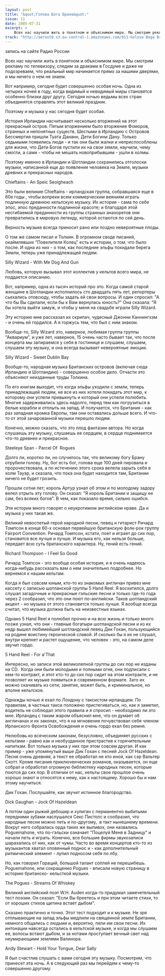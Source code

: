 ```yaml
---
layout: post
title: "&quot;Голова Бога Брана&quot;"
issue: 11
date: 2005-07-31
excerpt: >
    Всех нас научили жить в понятном и объяснимом мире. Мы смотрим рекламу по телевизору, следим за драками в Госдуме и даже не подозреваем, что реальный мир начинается прямо за нашими дверями, и мы ничего о нем не знаем.
track: "http://aerost8.s3.eu-central-1.amazonaws.com/011-Golova Boga Brana.mp3"
---
```


запись на сайте Радио России

Всех нас научили жить в понятном и объяснимом мире. Мы смотрим рекламу по телевизору, следим за драками в Госдуме и даже не подозреваем, что реальный мир начинается прямо за нашими дверями, и мы ничего о нем не знаем.

Вот например, сегодня будет совершенно особая ночь. Одна из четырех ночей в году, когда видимый и невидимый миры становятся особенно близки друг другу. Сегодня ночью ведьмы всех стран объединятся справлять этот великий праздник.

Поэтому и музыка у нас сегодня будет особая.

История Ирландии насчитывает несколько вторжений на этот прекрасный остров. Пятым вторжением было вторжение Фоморов, странных и непонятных существ. Шестыми в Ирландию с Островов Бессмертия пришли Туата Дананн, Дети Богини Дану. Только седьмыми появились люди - и так они были жалки и неприспособлены для жизни, что Дети Богов пустили их на свои земли, научили, чему смогли, а сами - чтобы не мешать новоприбывшим - ушли в холмы.

Поэтому именно в Ирландии и Шотландии сохранились отголоски музыки, написанной еще до появления человека на Земле, музыки древних и прекрасных народов.

Chieftains - An Speic Seoigheach

Это были великие Chieftains - ирландская группа, собравшаяся еще в 60е годы , чтобы вопреки всем коммерческим веяниям играть подлинную древнюю кельтскую музыку. Их история - сама по себе эпос, эпос преданности подлинной красоте; и благодаря этой несгибаемой преданности из группы странных анахоретов они превратились в мировую легенду, которой остаются по сей день.

Верность музыке всегда приносит рано или поздно невероятные плоды.

О том же самом писал и Толкин. В огромном своде писаний, окаймлявших "Повелителя Колец" есть и истории, о том, что было после. И одна из них - о том, как последние эльфы покидали берега Земли, теперь уже принадлежащей людям.

Silly Wizard - With Me Dog And Gun

Любовь, которую вызывал этот коллектив у кельтов всего мира, не поддается описанию.

Вот, например, одна из тысяч историй про это. Когда самой старой женщине в Шотландии исполнилось сто двадцать пять лет, репортеры сьехались отовсюду, чтобы задать ей свои вопросы. И один спросил: "А что бы Вы сделали, если бы к Вам вернулась юность?" Она сказала: "Я бы хотела выйти замуж, и чтобы у меня на свадьбе играли Silly Wizard.

Эту историю мне рассказал их скрипач, чудесный Джонни Каннингхэм - и очень ей гордился. А я горжусь тем, что был с ним знаком.

Вообще-то, Silly Wizard это, наверное, любимая группа группы "Аквариум", и уже лет, наверное, 15 очень часто бывает так, что после концерта мы запираемся у себя в гостинице и слушаем, слушаем, слушаем эту музыку, и она всегда вызывает невероятные эмоции.

Silly Wizard - Sweet Dublin Bay

Вообще-то, народная музыка Британских островов (включая сюда Ирландию и Шотландию) - совершенно особое дело. Отчасти это объясняют неизданные труды Толкина.

По его книгам выходит, что когда эльфы уходили с земли, теперь принадлежащей людям, не все из них хотели покидать этот мир, к которому они успели привыкнуть и который они успели полюбить. Многие задерживались здесь надолго, перед тем как погрузиться в белые корабли и отплыть на запад. И получается, что Британия - как раз западная кромка Европы, там они оставались дольше всего. И что-то от этой зачарованной музыки перешло людям.

Конечно, можно сказать, что это плод фантазии автора. Но когда слушаешь эту музыку, слушаешь ее сердцем, в сердце поднимается что-то древнее и прекрасное.

Steeleye Span - Parcel Of  Rogues

Долго ли, коротко ли, но случилось так, что великому богу Брану отрубили голову. Ну, бог есть бог, голова еще 100 дней пировала и пророчествовала, а по истечению этого срока велела зарыть себя в холм Тауэр, и сказала, что пока она будет находится там, Британии ничего не будет грозить.

Прошли сотни лет; король Артур узнал об этом и по молодому задору велел отрыть эту голову. Он сказал: "Я король Британии и защищу ее сам, без всяких богов". В чем, как показало время, сильно ошибся.

Эти истории много говорят о неукротимом английском нраве. Да и музыка у них такая же.

Великий невоспетый герой народной песни, певец и гитарист Ричард Томпсон в конце 60-х основал первейшую британскую фолк-рок группу Fairport Convention. Ричард Томпсон, кстати, поет и играет до сих пор, становится все лучше и лучше. И музыка его, как нельзя больше, передает всю суть британского характера. Ну, гений есть гений.

Richard Thompson - I Feel So Good

Ричард Томпсон - это вообще особая история, и я очень надеюсь когда-нибудь рассказать вам о нем значительно подробнее. Но вернемся к нашим кельтам.

Когда я был совсем юным, кто-то из знакомых англичан привез мне кассету с записью шотланской группы 5 Hand Reel. Я восхитился, долго слушал загадочные и прекрасные гэльские песни и только где-то года через 2 сообразил, что это они поют по-английски. Таков шотландский акцент - но музыка от этого становится только лучше. Я вообще всегда считал, что музыка должна быть на неизвестных языках.

Однако 5 Hand Reel я полюбил прочно и на всю жизнь и только много позже узнал, что они - главные богатыри шотландской песни и из их недр вышел любимейший шотландский певец Дик Гохан, пользующийся на родине воистину героической славой. И сколько бы я их не слушал, внутри крепнет и растет ощущение, что человек - это, на самом деле звучит гордо.

5 Hand Reel - For a'That

Интересно, но записи этой великолепной группы до сих пор не изданы на CD.  Когда они были молодыми и полными огня, они подписали с кем-то контракт, и этот кто-то до сих пор сидит на этом контракте, и не позволяет их музыке появиться в современном формате. Зато их можно скачивать из сети; занятие, может быть, и криминальное, но вполне кельтское.

Однажды ночью я ехал по Лондону с таксистом-ирландцем. По правилам, в частных такси положено пристегиваться, но, как я заметил, водитель не соблюдал этого правила и я спросил - необходимо ли это мне. Ирландец с таким жаром объяснил мне, что он думает об англичанах и их законах, что я на мгновение почувствовал себя членом Ирланского Фронта Освобождения и очень гордо ехал без ремня.

Нелюбовь ко всяческим законам, безусловно, объединяет русских с кельтами - равно как и необузданное пристрастие к горячительным напиткам. Вот только музыка у них при этом совсем другая. И как пример - уже упомянутый выше Дик Гохан с песней Jock Of Hazeldean. Песня очень древняя, а текст ее обработал не кто иной, как сэр Вальтер Скотт. Кроме писания приключенческих романов, оказывается, он еще собрал и обработал огромную библиотеку народных песен, которые поются до сих пор. В отличии от нас, кельты свое прошлое очень хорошо знают и относятся к нему, как к настоящему. Хорошо бы и нам этому научиться.

Дик Гохан. Послушайте, как звучит истинное благородство.

Dick Gaughan - Jock Of Hazeldean

А потом один рыжий дебошир и хулиган с перманентно выбитыми передними зубами наслушался Секс Пистолс и сообразил, что народные песни можно петь и по-другому,  в такт нынешнему времени. Вокруг него собралась орда таких же выпивох, они назвались Poguemahone, что по-гэльски означает "Поцелуй Меня в Задницу" и начали петь и играть. Конечно, все большие фирмы звукозаписи шарахались от них, как от чумы. Часто во время концертов кто-то из музыкантов хватал оловянный поднос и - как дополнительный ритмический элемент - лупил подносом себя по лбу.

Но, как говорил Гораций, большой талант соплей не перешибешь. Poguemahone, или сокращенно Pogues - вписали новую страницу в историю британско- кельсткой музыки.

The Pogues - Streams Of Whiskey

Великий английский поэт W.H. Auden когда-то придумал замечетельный тест поэзии. Он сказал: "Если Вы бреетесь и при этом читаете стихи, то от хороших стихов щетина встает дыбом".

Сказано практично и точно. Этот тест подходит и к музыке. Не зря отплывающие на запад эльфы медлили на священной земле Британии, немного общались с людьми и, вероятно, пели им свои песни. Их интонации навсегда остались в кельтской музыке, и когда мы слушаем ее, волосы встают дыбом, и за нотами проступает вечный свет над неумирающими землями Валинора.

Andy Stewart - Hold Your Tongue, Dear Sally

Я был счастлив слушать с вами сегодня эту музыку. Посмотрим, что принесет эта ночь. А в следующий раз мы перейдем к чему-то совершенно другому.
